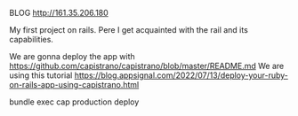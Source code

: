 BLOG 
http://161.35.206.180


My first project on rails.
Рere I get acquainted with the rail and its capabilities.

We are gonna deploy the app with https://github.com/capistrano/capistrano/blob/master/README.md
We are using this tutorial https://blog.appsignal.com/2022/07/13/deploy-your-ruby-on-rails-app-using-capistrano.html

bundle exec cap production deploy
